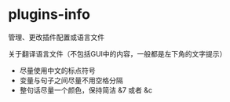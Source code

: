 # plugins-info
管理、更改插件配置或语言文件

关于翻译语言文件（不包括GUI中的内容，一般都是左下角的文字提示）
- 尽量使用中文的标点符号
- 变量与句子之间尽量不用空格分隔
- 整句话尽量一个颜色，保持简洁 &7 或者 &c 
